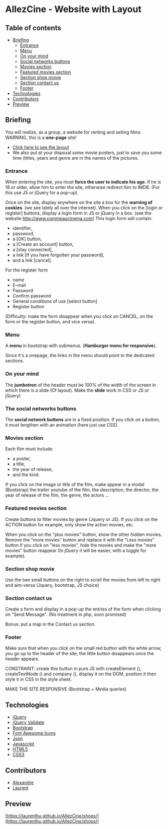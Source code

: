 # AllezCine - Website with Layout

## Table of contents

* [Briefing](#briefing)
    - [Entrance](#entrance)
    - [Menu](#menu)
    - [On your mind](#on-your-mind)
    - [Social networks buttons](#the-social-networks-buttons)
    - [Movies section](#movies-section)
    - [Featured movies section](#featured-movies-section)
    - [Section shop movie](#section-shop-movie)
    - [Section contact us](#section-contact-us)
    - [Footer](#footer)
* [Technologies](#technologies)
* [Contributors](#contributors)
* [Preview](#preview)

## Briefing
You will realize, as a group, a website for renting and selling films. WARNING, this is a **one-page** site!

- [Click here to see the layout](img/layout-one-v2.jpg)
- We also put at your disposal some movie posters, just to save you some time (titles, years and genre are in the names of the pictures.

### Entrance
When entering the site, you must **force the user to indicate his age**.
If he is 18 or older, allow him to enter the site, otherwise redirect him to IMDB. (For this use JS or jQuery for a pop-up).

Once on the site, display anywhere on the site a box for the **warning of cookies**. (we see lately all over the internet). When you click on the [login or register] buttons, display a login form in JS or jQuery in a box. (see the website http://www.commeaucinema.com)
This login form will contain:
- identifier,
- password,
- a [OK] button,
- a [Create an account] button,
- a [stay connected],
- a link [If you have forgotten your password],
- and a link [cancel].

For the register form
- name
- E-mail
- Password
- Confirm password
- General conditions of use [select button]
- Register button

(Difficulty: make the form disappear when you click on CANCEL, on the form or the register button, and vice versa).

### Menu
A **menu** in bootstrap with submenus. (**Hamburger menu for responsive**).

Since it's a onepage, the links in the menu should point to the dedicated sections.

### On your mind
The **jumbotron** of the header must be 100% of the width of the screen in which there is a slide (Cf layout). Make the **slide** work in CSS or JS or jQuery)

### The social networks buttons
The **social network buttons** are in a fixed position. If you click on a button, it must lengthen with an animation (here just use CSS).

### Movies section
Each film must include:
- a poster,
- a title,
- the year of release,
- and the kind.

If you click on the image or title of the film, make appear in a modal (Bootstrap) the trailer youtube of the film, the description, the director, the year of release of the film, the genre, the actors ...

### Featured movies section
Create buttons to filter movies by genre (Jquery or JS).
If you click on the ACTION button for example, only show the action movies, etc.

When you click on the "plus movies" button, show the other hidden movies. Remove the "more movies" button and replace it with the "Less movies" button if you click on "less movies", hide the movies and make the "more movies" button reappear (In jQuery it will be easier, with a toggle for example).

### Section shop movie
Use the two small buttons on the right to scroll the movies from left to right and aim-versa (Jquery, bootstrap, JS choice)

### Section contact us
Create a form and display in a pop-up
the entries of the form when clicking on "Send Message". (No treatment in php, soon promised)

Bonus: put a map in the Contact us section.

### Footer
Make sure that when you click on the small red button with the white arrow, you go up to the header of the site, the little button disappears once the header appears.

CONSTRAINT: create this button in pure JS with createElement (), createTextNode () and company (), display it on the DOM, position it then style it in CSS in the style sheet.

MAKE THE SITE RESPONSIVE (Bootstrap + Media queries)

## Technologies

* [jQuery](http://jquery.com/)
* [jQuery Validate](https://jqueryvalidation.org/)
* [Bootstrap](https://getbootstrap.com/)
* [Font Awesome Icons](https://fontawesome.com/)
* [Json](https://www.json.org/)
* [Javascript](https://developer.mozilla.org/en-US/docs/Web/JavaScript)
* [HTML5](https://www.w3.org/html/)
* [CSS3](https://www.w3.org/Style/CSS/)

## Contributors

* [Alexandre](https://github.com/alexandrentougas)
* [Laurent](https://github.com/laurenthu)

## Preview

[https://laurenthu.github.io/AllezCine/shops/](https://laurenthu.github.io/AllezCine/shops/)
